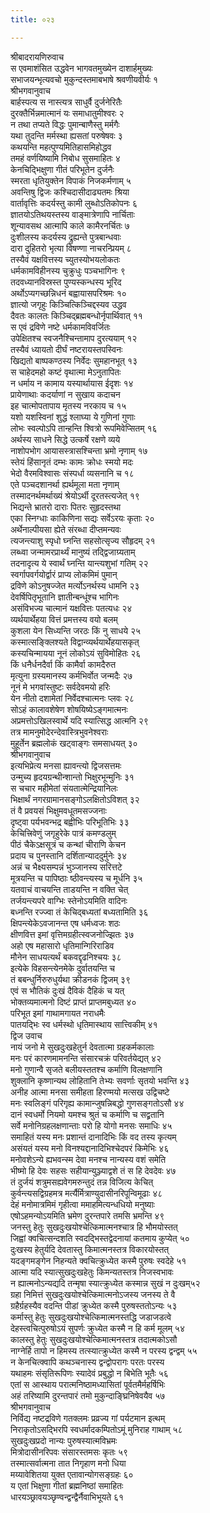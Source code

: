 ```yaml
---
title: ०२३

---
```

श्रीबादरायणिरुवाच  
स एवमाशंसित उद्धवेन भागवतमुख्येन दाशार्हमुख्यः  
सभाजयन्भृत्यवचो मुकुन्दस्तमाबभाषे श्रवणीयवीर्यः १  
श्रीभगवानुवाच  
बार्हस्पत्य स नास्त्यत्र साधुर्वै दुर्जनेरितैः  
दुरक्तैर्भिन्नमात्मानं यः समाधातुमीश्वरः २  
न तथा तप्यते विद्धः पुमान्बाणैस्तु मर्मगैः  
यथा तुदन्ति मर्मस्था ह्यसतां परुषेषवः ३  
कथयन्ति महत्पुण्यमितिहासमिहोद्धव  
तमहं वर्णयिष्यामि निबोध सुसमाहितः ४  
केनचिद्भिक्षुणा गीतं परिभूतेन दुर्जनैः  
स्मरता धृतियुक्तेन विपाकं निजकर्मणाम् ५  
अवन्तिषु द्विजः कश्चिदासीदाढ्यतमः श्रिया  
वार्तावृत्तिः कदर्यस्तु कामी लुब्धोऽतिकोपनः ६  
ज्ञातयोऽतिथयस्तस्य वाङ्मात्रेणापि नार्चिताः  
शून्यावसथ आत्मापि काले कामैरनर्चितः ७  
दुःशीलस्य कदर्यस्य द्रुह्यन्ते पुत्रबान्धवाः  
दारा दुहितरो भृत्या विषण्णा नाचरन्प्रियम् ८  
तस्यैवं यक्षवित्तस्य च्युतस्योभयलोकतः  
धर्मकामविहीनस्य चुक्रुधुः पञ्चभागिनः ९  
तदवध्यानविस्रस्त पुण्यस्कन्धस्य भूरिद  
अर्थोऽप्यगच्छन्निधनं बह्वायासपरिश्रमः १०  
ज्ञात्यो जगृहुः किञ्चित्किञ्चिद्दस्यव उद्धव  
दैवतः कालतः किञ्चिद्ब्रह्मबन्धोर्नृपार्थिवात् ११  
स एवं द्रविणे नष्टे धर्मकामविवर्जितः  
उपेक्षितश्च स्वजनैश्चिन्तामाप दुरत्ययाम् १२  
तस्यैवं ध्यायतो दीर्घं नष्टरायस्तपस्विनः  
खिद्यतो बाष्पकण्ठस्य निर्वेदः सुमहानभूत् १३  
स चाहेदमहो कष्टं वृथात्मा मेऽनुतापितः  
न धर्माय न कामाय यस्यार्थायास ईदृशः १४  
प्रायेणाथाः कदर्याणां न सुखाय कदाचन  
इह चात्मोपतापाय मृतस्य नरकाय च १५  
यशो यशस्विनां शुद्धं श्लाघ्या ये गुणिनां गुणाः  
लोभः स्वल्पोऽपि तान्हन्ति श्वित्रो रूपमिवेप्सितम् १६  
अर्थस्य साधने सिद्धे उत्कर्षे रक्षणे व्यये  
नाशोपभोग आयासस्त्रासश्चिन्ता भ्रमो नृणाम् १७  
स्तेयं हिंसानृतं दम्भः कामः क्रोधः स्मयो मदः  
भेदो वैरमविश्वासः संस्पर्धा व्यसनानि च १८  
एते पञ्चदशानर्था ह्यर्थमूला मता नृणाम्  
तस्मादनर्थमर्थाख्यं श्रेयोऽर्थी दूरतस्त्यजेत् १९  
भिद्यन्ते भ्रातरो दाराः पितरः सुहृदस्तथा  
एका स्निग्धाः काकिणिना सद्यः सर्वेऽरयः कृताः २०  
अर्थेनाल्पीयसा ह्येते संरब्धा दीप्तमन्यवः  
त्यजन्त्याशु स्पृधो घ्नन्ति सहसोत्सृज्य सौहृदम् २१  
लब्ध्वा जन्मामरप्रार्थ्यं मानुष्यं तद्द्विजाग्र्यताम्  
तदनादृत्य ये स्वार्थं घ्नन्ति यान्त्यशुभां गतिम् २२  
स्वर्गापवर्गयोर्द्वारं प्राप्य लोकमिमं पुमान्  
द्रविणे कोऽनुषज्जेत मर्त्योऽनर्थस्य धामनि २३  
देवर्षिपितृभूतानि ज्ञातीन्बन्धूंश्च भागिनः  
असंविभज्य चात्मानं यक्षवित्तः पतत्यधः २४  
व्यर्थयार्थेहया वित्तं प्रमत्तस्य वयो बलम्  
कुशला येन सिध्यन्ति जरठः किं नु साधये २५  
कस्मात्सङ्क्लिश्यते विद्वान्व्यर्थयार्थेहयासकृत्  
कस्यचिन्मायया नूनं लोकोऽयं सुविमोहितः २६  
किं धनैर्धनदैर्वा किं कामैर्वा कामदैरुत  
मृत्युना ग्रस्यमानस्य कर्मभिर्वोत जन्मदैः २७  
नूनं मे भगवांस्तुष्टः सर्वदेवमयो हरिः  
येन नीतो दशामेतां निर्वेदश्चात्मनः प्लवः २८  
सोऽहं कालावशेषेण शोषयिष्येऽङ्गमात्मनः  
अप्रमत्तोऽखिलस्वार्थे यदि स्यात्सिद्ध आत्मनि २९  
तत्र मामनुमोदेरन्देवास्त्रिभुवनेश्वराः  
मुहूर्तेन ब्रह्मलोकं खट्वाङ्गः समसाधयत् ३०  
श्रीभगवानुवाच  
इत्यभिप्रेत्य मनसा ह्यावन्त्यो द्विजसत्तमः  
उन्मुच्य हृदयग्रन्थीन्शान्तो भिक्षुरभून्मुनिः ३१  
स चचार महीमेतां संयतात्मेन्द्रियानिलः  
भिक्षार्थं नगरग्रामानसङ्गोऽलक्षितोऽविशत् ३२  
तं वै प्रवयसं भिक्षुमवधूतमसज्जनाः  
दृष्ट्वा पर्यभवन्भद्र बह्वीभिः परिभूतिभिः ३३  
केचित्त्रिवेणुं जगृहुरेके पात्रं कमण्डलुम्  
पीठं चैकेऽक्षसूत्रं च कन्थां चीराणि केचन  
प्रदाय च पुनस्तानि दर्शितान्याददुर्मुनेः ३४  
अन्नं च भैक्ष्यसम्पन्नं भुञ्जानस्य सरित्तटे  
मूत्रयन्ति च पापिष्ठाः ष्ठीवन्त्यस्य च मूर्धनि ३५  
यतवाचं वाचयन्ति ताडयन्ति न वक्ति चेत्  
तर्जयन्त्यपरे वाग्भिः स्तेनोऽयमिति वादिनः  
बध्नन्ति रज्ज्वा तं केचिद्बध्यतां बध्यतामिति ३६  
क्षिपन्त्येकेऽवजानन्त एष धर्मध्वजः शठः  
क्षीणवित्त इमां वृत्तिमग्रहीत्स्वजनोज्झितः ३७  
अहो एष महासारो धृतिमान्गिरिराडिव  
मौनेन साधयत्यर्थं बकवद्दृढनिश्चयः ३८  
इत्येके विहसन्त्येनमेके दुर्वातयन्ति च  
तं बबन्धुर्निरुरुधुर्यथा क्रीडनकं द्विजम् ३९  
एवं स भौतिकं दुःखं दैविकं दैहिकं च यत्  
भोक्तव्यमात्मनो दिष्टं प्राप्तं प्राप्तमबुध्यत ४०  
परिभूत इमां गाथामगायत नराधमैः  
पातयद्भिः स्व धर्मस्थो धृतिमास्थाय सात्त्विकीम् ४१  
द्विज उवाच  
नायं जनो मे सुखदुःखहेतुर्न देवतात्मा ग्रहकर्मकालाः  
मनः परं कारणमामनन्ति संसारचक्रं परिवर्तयेद्यत् ४२  
मनो गुणान्वै सृजते बलीयस्ततश्च कर्माणि विलक्षणानि  
शुक्लानि कृष्णान्यथ लोहितानि तेभ्यः सवर्णाः सृतयो भवन्ति ४३  
अनीह आत्मा मनसा समीहता हिरण्मयो मत्सख उद्विचष्टे  
मनः स्वलिङ्गं परिगृह्य कामान्जुषन्निबद्धो गुणसङ्गतोऽसौ ४४  
दानं स्वधर्मो नियमो यमश्च श्रुतं च कर्माणि च सद्व्रतानि  
सर्वे मनोनिग्रहलक्षणान्ताः परो हि योगो मनसः समाधिः ४५  
समाहितं यस्य मनः प्रशान्तं दानादिभिः किं वद तस्य कृत्यम्  
असंयतं यस्य मनो विनश्यद्दानादिभिश्चेदपरं किमेभिः ४६  
मनोवशेऽन्ये ह्यभवन्स्म देवा मनश्च नान्यस्य वशं समेति  
भीष्मो हि देवः सहसः सहीयान्युञ्ज्याद्वशे तं स हि देवदेवः ४७  
तं दुर्जयं शत्रुमसह्यवेगमरुन्तुदं तन्न विजित्य केचित्  
कुर्वन्त्यसद्विग्रहमत्र मर्त्यैर्मित्राण्युदासीनरिपून्विमूढाः ४८  
देहं मनोमात्रमिमं गृहीत्वा ममाहमित्यन्धधियो मनुष्याः  
एषोऽहमन्योऽयमिति भ्रमेण दुरन्तपारे तमसि भ्रमन्ति ४९  
जनस्तु हेतुः सुखदुःखयोश्चेत्किमात्मनश्चात्र हि भौमयोस्तत्  
जिह्वां क्वचित्सन्दशति स्वदद्भिस्तद्वेदनायां कतमाय कुप्येत् ५०  
दुःखस्य हेतुर्यदि देवतास्तु किमात्मनस्तत्र विकारयोस्तत्  
यदङ्गमङ्गेन निहन्यते क्वचित्क्रुध्येत कस्मै पुरुषः स्वदेहे ५१  
आत्मा यदि स्यात्सुखदुःखहेतुः किमन्यतस्तत्र निजस्वभावः  
न ह्यात्मनोऽन्यद्यदि तन्मृषा स्यात्क्रुध्येत कस्मान्न सुखं न दुःखम्५२  
ग्रहा निमित्तं सुखदुःखयोश्चेत्किमात्मनोऽजस्य जनस्य ते वै  
ग्रहैर्ग्रहस्यैव वदन्ति पीडां क्रुध्येत कस्मै पुरुषस्ततोऽन्यः ५३  
कर्मास्तु हेतुः सुखदुःखयोश्चेत्किमात्मनस्तद्धि जडाजडत्वे  
देहस्त्वचित्पुरुषोऽयं सुपर्णः क्रुध्येत कस्मै न हि कर्म मूलम् ५४  
कालस्तु हेतुः सुखदुःखयोश्चेत्किमात्मनस्तत्र तदात्मकोऽसौ  
नाग्नेर्हि तापो न हिमस्य तत्स्यात्क्रुध्येत कस्मै न परस्य द्वन्द्वम् ५५  
न केनचित्क्वापि कथञ्चनास्य द्वन्द्वोपरागः परतः परस्य  
यथाहमः संसृतिरूपिणः स्यादेवं प्रबुद्धो न बिभेति भूतैः ५६  
एतां स आस्थाय परात्मनिष्ठामध्यासितां पूर्वतमैर्महर्षिभिः  
अहं तरिष्यामि दुरन्तपारं तमो मुकुन्दाङ्घ्रिनिषेवयैव ५७  
श्रीभगवानुवाच  
निर्विद्य नष्टद्रविणे गतक्लमः प्रव्रज्य गां पर्यटमान इत्थम्  
निराकृतोऽसद्भिरपि स्वधर्मादकम्पितोऽमूं मुनिराह गाथाम् ५८  
सुखदुःखप्रदो नान्यः पुरुषस्यात्मविभ्रमः  
मित्रोदासीनरिपवः संसारस्तमसः कृतः ५९  
तस्मात्सर्वात्मना तात निगृहाण मनो धिया  
मय्यावेशितया युक्त एतावान्योगसङ्ग्रहः ६०  
य एतां भिक्षुणा गीतां ब्रह्मनिष्ठां समाहितः  
धारयञ्छ्रावयञ्छृण्वन्द्वन्द्वैर्नैवाभिभूयते ६१